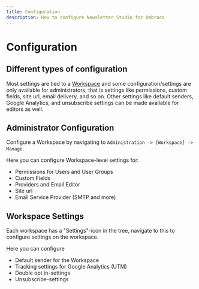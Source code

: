 ```yaml
---
title: Configuration
description: How to configure Newsletter Studio for Umbraco
---
```

# Configuration
## Different types of configuration

Most settings are tied to a [Workspace](../concepts/workspaces.md) and some configuration/settings are only available for administrators, that is settings like permissions, custom fields, site url, email delivery, and so on. Other settings like default senders, Google Analytics, and unsubscribe settings can be made available for editors as well.

## Administrator Configuration

Configure a Workspace by navigating to `Administration -> [Workspace] -> Manage`.

Here you can configure Workspace-level settings for:

* Permissions for Users and User Groups
* Custom Fields
* Providers and Email Editor
* Site url
* Email Service Provider (SMTP and more)

## Workspace Settings

Each workspace has a "Settings"-icon in the tree, navigate to this to configure settings on the workspace.

Here you can configure

* Default sender for the Workspace
* Tracking settings for Google Analytics (UTM)
* Double opt in-settings
* Unsubscribe-settings
